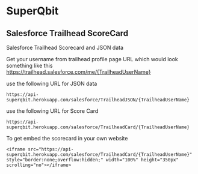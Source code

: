 # SuperQbit

## Salesforce Trailhead ScoreCard
Salesforce Trailhead Scorecard and JSON data

Get your username from trailhead profile page URL which would look something like this https://trailhead.salesforce.com/me/{TrailheadUserName}

use the following URL for JSON data
```
https://api-superqbit.herokuapp.com/salesforce/TrailheadJSON/{TrailheadUserName}
```

use the following URL for Score Card
```
https://api-superqbit.herokuapp.com/salesforce/TrailheadCard/{TrailheadUserName}
```

To get embed the scorecard in your own website
```
<iframe src="https://api-superqbit.herokuapp.com/salesforce/TrailheadCard/{TrailheadUserName}" style="border:none;overflow:hidden;" width="100%" height="350px" scrolling="no"></iframe>
```


